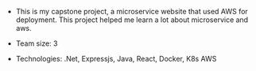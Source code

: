 - This is my capstone project, a microservice website that used AWS for deployment. This project helped me learn a lot about microservice and aws.

- Team size: 3

- Technologies: .Net, Expressjs, Java, React, Docker, K8s AWS
